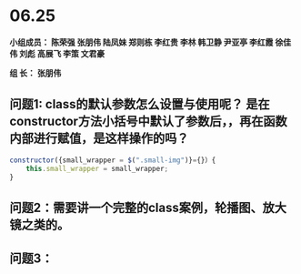 # **06.25**

**小组成员： 陈荣强 张朋伟 陆凤妹  郑则栋 李红贵 李林 韩卫静 尹亚亭 李红霞  徐佳伟  刘彪  高展飞 李策  文君豪**

**组       长： 张朋伟**


## 问题1: class的默认参数怎么设置与使用呢？ 是在constructor方法小括号中默认了参数后，，再在函数内部进行赋值，是这样操作的吗？
```javascript
constructor({small_wrapper = $(".small-img")}={}）{
    this.small_wrapper = small_wrapper; 
}
```

## 问题2：需要讲一个完整的class案例，轮播图、放大镜之类的。

## 问题3：